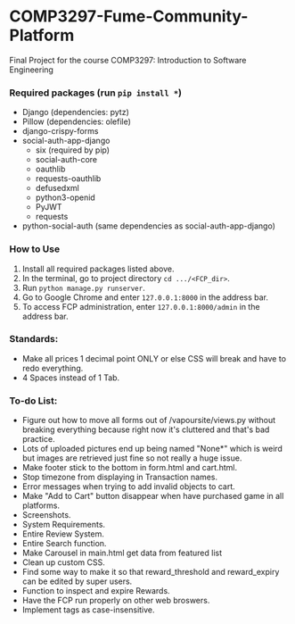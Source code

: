 # COMP3297-Fume-Community-Platform

Final Project for the course COMP3297: Introduction to Software Engineering

### Required packages (run `pip install *`)

 - Django (dependencies: pytz)
 - Pillow (dependencies: olefile)
 - django-crispy-forms
 - social-auth-app-django
	 - six (required by pip)
	 - social-auth-core
	 - oauthlib
	 - requests-oauthlib
	 - defusedxml
	 - python3-openid
	 - PyJWT
	 - requests
 - python-social-auth (same dependencies as social-auth-app-django)

### How to Use

1. Install all required packages listed above.
2. In the terminal, go to project directory `cd .../<FCP_dir>`.
3. Run `python manage.py runserver`.
4. Go to Google Chrome and enter `127.0.0.1:8000` in the address bar.
5. To access FCP administration, enter `127.0.0.1:8000/admin` in the address bar.

### Standards:

 - Make all prices 1 decimal point ONLY or else CSS will break and have to redo everything.
 - 4 Spaces instead of 1 Tab.

### To-do List:

 - Figure out how to move all forms out of /vapoursite/views.py without breaking everything because right now it's cluttered and that's bad practice.
 - Lots of uploaded pictures end up being named "None*" which is weird but images are retrieved just fine so not really a huge issue.
 - Make footer stick to the bottom in form.html and cart.html.
 - Stop timezone from displaying in Transaction names.
 - Error messages when trying to add invalid objects to cart.
 - Make "Add to Cart" button disappear when have purchased game in all platforms.
 - Screenshots.
 - System Requirements.
 - Entire Review System.
 - Entire Search function.
 - Make Carousel in main.html get data from featured list
 - Clean up custom CSS.
 - Find some way to make it so that reward_threshold and reward_expiry can be edited by super users.
 - Function to inspect and expire Rewards.
 - Have the FCP run properly on other web broswers.
 - Implement tags as case-insensitive.
